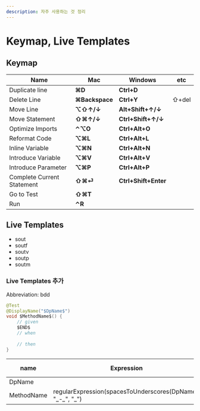 ```yaml
---
description: 자주 사용하는 것 정리
---
```


# Keymap, Live Templates

## Keymap

| Name                       | Mac            | Windows              | etc   |
| -------------------------- | -------------- | -------------------- | ----- |
| Duplicate line             | **⌘D**         | **Ctrl+D**           |       |
| Delete Line                | **⌘Backspace** | **Ctrl+Y**           | ⇧+del |
| Move Line                  | **⌥⇧↑/↓**      | **Alt+Shift+↑/↓**    |       |
| Move Statement             | **⇧⌘↑/↓**      | **Ctrl+Shift+↑/↓**   |       |
| Optimize Imports           | **⌃⌥O**        | **Ctrl+Alt+O**       |       |
| Reformat Code              | **⌥⌘L**        | **Ctrl+Alt+L**       |       |
| Inline Variable            | **⌥⌘N**        | **Ctrl+Alt+N**       |       |
| Introduce Variable         | **⌥⌘V**        | **Ctrl+Alt+V**       |       |
| Introduce Parameter        | **⌥⌘P**        | **Ctrl+Alt+P**       |       |
| Complete Current Statement | **⇧⌘⏎**        | **Ctrl+Shift+Enter** |       |
| Go to Test                 | **⇧⌘T**        |                      |       |
| Run                        | **⌃R**         |                      |       |

## Live Templates

* sout
* soutf
* soutv
* soutp
* soutm

### Live Templates 추가

Abbreviation: bdd

```java
@Test  
@DisplayName("$DpName$")  
void $MethodName$() {  
	// given  
	$END$  
	// when  
	  
	// then  
}
```

| name       | Expression                                                      | Default value | Skip if defined |
| ---------- | --------------------------------------------------------------- | ------------- | --------------- |
| DpName     |                                                                 |               |                 |
| MethodName | regularExpression(spacesToUnderscores(DpName), "\__-\__", "\_") | test          | V               |
